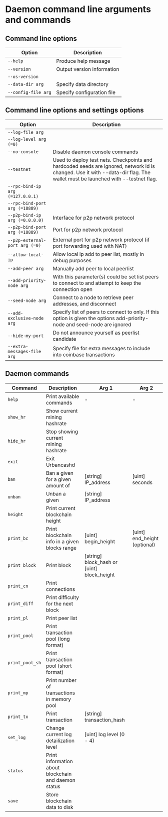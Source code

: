 # Daemon command line arguments and commands


## Command line options

Option                                 | Description
-------------------------------------- | -----------------------------
  `--help`                             | Produce help message
  `--version`                          | Output version information
  `--os-version`                       |
  `--data-dir arg`                     | Specify data directory
  `--config-file arg`                  | Specify configuration file

## Command line options and settings options

Option                                 | Description
-------------------------------------- | -----------------------------
  `--log-file arg`                     |
  `--log-level arg (=0)`               |
  `--no-console`                       | Disable daemon console commands
  `--testnet`                          | Used to deploy test nets. Checkpoints and hardcoded seeds are ignored, network id is changed. Use it with --data-dir flag. The wallet must be launched with --testnet flag.
  `--rpc-bind-ip arg (=127.0.0.1)`     |
  `--rpc-bind-port arg (=18889)`       |
  `--p2p-bind-ip arg (=0.0.0.0)`       | Interface for p2p network protocol
  `--p2p-bind-port arg (=18889)`       |  Port for p2p network protocol
  `--p2p-external-port arg (=0)`       | External port for p2p network protocol (if port forwarding used with NAT)
  `--allow-local-ip`                   | Allow local ip add to peer list, mostly in debug purposes
  `--add-peer arg`                     | Manually add peer to local peerlist
  `--add-priority-node arg`            | With this parameter(s) could be set list peers to connect to and attempt to keep the connection open
  `--seed-node arg`                    | Connect to a node to retrieve peer addresses, and disconnect
  `--add-exclusive-node arg`           | Specify list of peers to connect to only. If this option is given the options add-priority-node and seed-node are ignored
  `--hide-my-port`                     | Do not announce yourself as peerlist candidate
  `--extra-messages-file arg`          | Specify file for extra messages to include into coinbase transactions
  


## Daemon commands

Command                   | Description                   | Arg 1                  | Arg 2    
--------------------------|-------------------------------|------------------------|------------------------
 `help`                   | Print available commands      | -                      | -
 `show_hr`                | Show current mining hashrate
 `hide_hr`                | Stop showing current mining hashrate
 `exit`                   | Exit Urbancashd
 `ban`                    | Ban a given <IP> for a given amount of <seconds> | [string] IP_address | [uint] seconds
 `unban`                  | Unban a given <IP>            | [string] IP_address
 `height`                 | Print current blockchain height
 `print_bc`               | Print blockchain info in a given blocks range | [uint] begin_height | [uint] end_height (optional)
 `print_block`            | Print block                   | [string] block_hash or [uint] block_height
 `print_cn`               | Print connections
 `print_diff`             | Print difficulty for the next block
 `print_pl`               | Print peer list
 `print_pool`             | Print transaction pool (long format)
 `print_pool_sh`          | Print transaction pool (short format)
 `print_mp`               | Print number of transactions in memory pool
 `print_tx`               | Print transaction             | [string] transaction_hash
 `set_log`                | Change current log detailization level | [uint] log level (0 - 4)
 `status`                 | Print information about blockchain and daemon status
 `save`                   | Store blockchain data to disk

